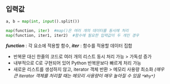 ## 입력값

```python
a, b = map(int, input().split())

map(function, iter)  #map()은 여러 개의 데이터를 동시에 처리 
map(function, iter1, iter2)  #함수에 필요한 입력값이 두 개인 경우
```
***function*** : 각 요소에 적용할 함수, ***iter*** : 함수를 적용할 데이터 집합 <br/>

- 반복문 대신 한줄의 코드로 여러 개의 리스트 동시 처리 가능 > 가독성 증가
- 내부적으로 C로 구현되어 있어 Python 반복문보다 빠르게 처리 가능
- 새로운 리스트를 생성하지 않고, iterator 객체 반환 > 메모리 사용량 최소화 *(매우 큰 iterator 객체를 처리할 때는 메모리 사용량이 매우 높아질 수 있음 `*Why*`)*
